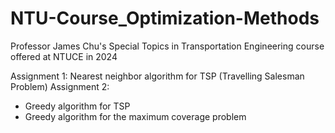 # NTU-Course_Optimization-Methods
Professor James Chu's Special Topics in Transportation Engineering course offered at NTUCE in 2024

Assignment 1: Nearest neighbor algorithm for TSP (Travelling Salesman Problem)
Assignment 2:
- Greedy algorithm for TSP
- Greedy algorithm for the maximum coverage problem
